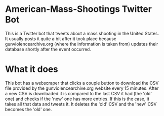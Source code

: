 # American-Mass-Shootings Twitter Bot
This is a Twitter bot that tweets about a mass shooting in the United States. It usually posts it quite a bit after it took place because gunviolencearchive.org (where the information is taken from) updates their database shortly after the event occurred.

# What it does 
This bot has a webscraper that clicks a couple button to download the CSV file provided by the gunviolencearchive.org website every 15 minutes.
After a new CSV is downloaded it is compared to the last CSV it had (the 'old' one) and checks if the 'new' one has more entries.
If this is the case, it takes all that data and tweets it. It deletes the 'old' CSV and the 'new' CSV becomes the 'old' one.
